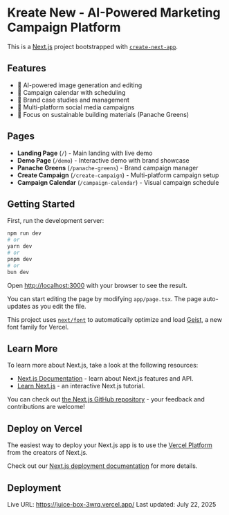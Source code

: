 # Kreate New - AI-Powered Marketing Campaign Platform

This is a [Next.js](https://nextjs.org) project bootstrapped with [`create-next-app`](https://nextjs.org/docs/app/api-reference/cli/create-next-app).

## Features

- 🎨 AI-powered image generation and editing
- 📅 Campaign calendar with scheduling
- 🏢 Brand case studies and management
- 📱 Multi-platform social media campaigns
- 🌱 Focus on sustainable building materials (Panache Greens)

## Pages

- **Landing Page** (`/`) - Main landing with live demo
- **Demo Page** (`/demo`) - Interactive demo with brand showcase
- **Panache Greens** (`/panache-greens`) - Brand campaign manager
- **Create Campaign** (`/create-campaign`) - Multi-platform campaign setup
- **Campaign Calendar** (`/campaign-calendar`) - Visual campaign schedule

## Getting Started

First, run the development server:

```bash
npm run dev
# or
yarn dev
# or
pnpm dev
# or
bun dev
```

Open [http://localhost:3000](http://localhost:3000) with your browser to see the result.

You can start editing the page by modifying `app/page.tsx`. The page auto-updates as you edit the file.

This project uses [`next/font`](https://nextjs.org/docs/app/building-your-application/optimizing/fonts) to automatically optimize and load [Geist](https://vercel.com/font), a new font family for Vercel.

## Learn More

To learn more about Next.js, take a look at the following resources:

- [Next.js Documentation](https://nextjs.org/docs) - learn about Next.js features and API.
- [Learn Next.js](https://nextjs.org/learn) - an interactive Next.js tutorial.

You can check out [the Next.js GitHub repository](https://github.com/vercel/next.js) - your feedback and contributions are welcome!

## Deploy on Vercel

The easiest way to deploy your Next.js app is to use the [Vercel Platform](https://vercel.com/new?utm_medium=default-template&filter=next.js&utm_source=create-next-app&utm_campaign=create-next-app-readme) from the creators of Next.js.

Check out our [Next.js deployment documentation](https://nextjs.org/docs/app/building-your-application/deploying) for more details.

## Deployment

Live URL: https://juice-box-3wrq.vercel.app/
Last updated: July 22, 2025
